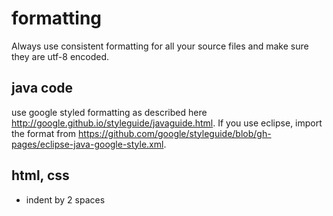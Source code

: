 # formatting

Always use consistent formatting for all your source files and make sure they are utf-8 encoded.

## java code

use google styled formatting as described here http://google.github.io/styleguide/javaguide.html. If you use eclipse, import the format from https://github.com/google/styleguide/blob/gh-pages/eclipse-java-google-style.xml. 

## html, css

- indent by 2 spaces
